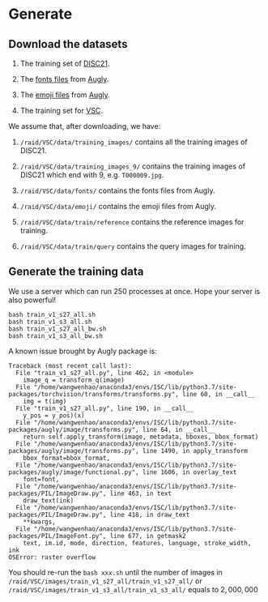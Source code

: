 # Generate

## Download the datasets

1. The training set of [DISC21](https://ai.facebook.com/datasets/disc21-downloads/).

2. The [fonts files](https://drive.google.com/file/d/17NabnySxASqAvYEscW-b-YTA0SU4J-ys/view?usp=share_link) from [Augly](https://github.com/facebookresearch/AugLy).

3. The [emoji files](https://drive.google.com/file/d/1--Sx8uHthQAVLrDdR_C4ibveT_nGJunC/view?usp=share_link) from [Augly](https://github.com/facebookresearch/AugLy).

4. The training set for [VSC](https://www.drivendata.org/competitions/group/meta-video-similarity/).

We assume that, after downloading, we have:

1. ```/raid/VSC/data/training_images/``` contains all the training images of DISC21.

2. ```/raid/VSC/data/training_images_9/``` contains the training images of DISC21 which end with $9$, e.g. ```T000009.jpg```.

3. ```/raid/VSC/data/fonts/``` contains the fonts files from Augly.

4. ```/raid/VSC/data/emoji/``` contains the emoji files from Augly.

5. ```/raid/VSC/data/train/reference``` contains the reference images for training.

6. ```/raid/VSC/data/train/query``` contains the query images for training.


## Generate the training data

We use a server which can run 250 processes at once. Hope your server is also powerful!

```
bash train_v1_s27_all.sh
bash train_v1_s3_all.sh
bash train_v1_s27_all_bw.sh
bash train_v1_s3_all_bw.sh
```

A known issue brought by Augly package is:
```
Traceback (most recent call last):
  File "train_v1_s27_all.py", line 462, in <module>
    image_q = transform_q(image)
  File "/home/wangwenhao/anaconda3/envs/ISC/lib/python3.7/site-packages/torchvision/transforms/transforms.py", line 60, in __call__
    img = t(img)
  File "train_v1_s27_all.py", line 190, in __call__
    y_pos = y_pos)(x)
  File "/home/wangwenhao/anaconda3/envs/ISC/lib/python3.7/site-packages/augly/image/transforms.py", line 64, in __call__
    return self.apply_transform(image, metadata, bboxes, bbox_format)
  File "/home/wangwenhao/anaconda3/envs/ISC/lib/python3.7/site-packages/augly/image/transforms.py", line 1490, in apply_transform
    bbox_format=bbox_format,
  File "/home/wangwenhao/anaconda3/envs/ISC/lib/python3.7/site-packages/augly/image/functional.py", line 1606, in overlay_text
    font=font,
  File "/home/wangwenhao/anaconda3/envs/ISC/lib/python3.7/site-packages/PIL/ImageDraw.py", line 463, in text
    draw_text(ink)
  File "/home/wangwenhao/anaconda3/envs/ISC/lib/python3.7/site-packages/PIL/ImageDraw.py", line 418, in draw_text
    **kwargs,
  File "/home/wangwenhao/anaconda3/envs/ISC/lib/python3.7/site-packages/PIL/ImageFont.py", line 677, in getmask2
    text, im.id, mode, direction, features, language, stroke_width, ink
OSError: raster overflow
```
You should re-run the ```bash xxx.sh``` until the number of images in ```/raid/VSC/images/train_v1_s27_all/train_v1_s27_all/``` or ```/raid/VSC/images/train_v1_s3_all/train_v1_s3_all/``` equals to $2,000,000$


